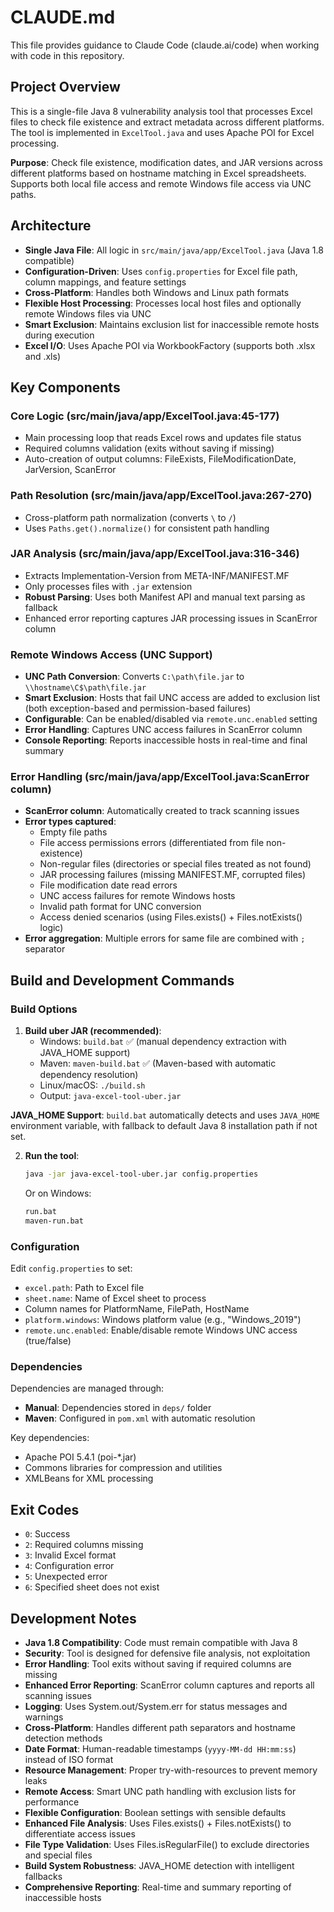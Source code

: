 # CLAUDE.md

This file provides guidance to Claude Code (claude.ai/code) when working with code in this repository.

## Project Overview

This is a single-file Java 8 vulnerability analysis tool that processes Excel files to check file existence and extract metadata across different platforms. The tool is implemented in `ExcelTool.java` and uses Apache POI for Excel processing.

**Purpose**: Check file existence, modification dates, and JAR versions across different platforms based on hostname matching in Excel spreadsheets. Supports both local file access and remote Windows file access via UNC paths.

## Architecture

- **Single Java File**: All logic in `src/main/java/app/ExcelTool.java` (Java 1.8 compatible)
- **Configuration-Driven**: Uses `config.properties` for Excel file path, column mappings, and feature settings
- **Cross-Platform**: Handles both Windows and Linux path formats
- **Flexible Host Processing**: Processes local host files and optionally remote Windows files via UNC
- **Smart Exclusion**: Maintains exclusion list for inaccessible remote hosts during execution
- **Excel I/O**: Uses Apache POI via WorkbookFactory (supports both .xlsx and .xls)

## Key Components

### Core Logic (src/main/java/app/ExcelTool.java:45-177)
- Main processing loop that reads Excel rows and updates file status
- Required columns validation (exits without saving if missing)
- Auto-creation of output columns: FileExists, FileModificationDate, JarVersion, ScanError

### Path Resolution (src/main/java/app/ExcelTool.java:267-270)
- Cross-platform path normalization (converts `\` to `/`)
- Uses `Paths.get().normalize()` for consistent path handling

### JAR Analysis (src/main/java/app/ExcelTool.java:316-346)
- Extracts Implementation-Version from META-INF/MANIFEST.MF
- Only processes files with `.jar` extension
- **Robust Parsing**: Uses both Manifest API and manual text parsing as fallback
- Enhanced error reporting captures JAR processing issues in ScanError column

### Remote Windows Access (UNC Support)
- **UNC Path Conversion**: Converts `C:\path\file.jar` to `\\hostname\C$\path\file.jar`
- **Smart Exclusion**: Hosts that fail UNC access are added to exclusion list (both exception-based and permission-based failures)
- **Configurable**: Can be enabled/disabled via `remote.unc.enabled` setting
- **Error Handling**: Captures UNC access failures in ScanError column
- **Console Reporting**: Reports inaccessible hosts in real-time and final summary

### Error Handling (src/main/java/app/ExcelTool.java:ScanError column)
- **ScanError column**: Automatically created to track scanning issues
- **Error types captured**:
  - Empty file paths
  - File access permissions errors (differentiated from file non-existence)
  - Non-regular files (directories or special files treated as not found)
  - JAR processing failures (missing MANIFEST.MF, corrupted files)
  - File modification date read errors
  - UNC access failures for remote Windows hosts
  - Invalid path format for UNC conversion
  - Access denied scenarios (using Files.exists() + Files.notExists() logic)
- **Error aggregation**: Multiple errors for same file are combined with `;` separator

## Build and Development Commands

### Build Options

1. **Build uber JAR (recommended)**:
   - Windows: `build.bat` ✅ (manual dependency extraction with JAVA_HOME support)
   - Maven: `maven-build.bat` ✅ (Maven-based with automatic dependency resolution)
   - Linux/macOS: `./build.sh`
   - Output: `java-excel-tool-uber.jar`

**JAVA_HOME Support**: `build.bat` automatically detects and uses `JAVA_HOME` environment variable, with fallback to default Java 8 installation path if not set.

2. **Run the tool**:
   ```bash
   java -jar java-excel-tool-uber.jar config.properties
   ```
   Or on Windows:
   ```cmd
   run.bat
   maven-run.bat
   ```

### Configuration

Edit `config.properties` to set:
- `excel.path`: Path to Excel file
- `sheet.name`: Name of Excel sheet to process
- Column names for PlatformName, FilePath, HostName
- `platform.windows`: Windows platform value (e.g., "Windows_2019")
- `remote.unc.enabled`: Enable/disable remote Windows UNC access (true/false)

### Dependencies

Dependencies are managed through:
- **Manual**: Dependencies stored in `deps/` folder
- **Maven**: Configured in `pom.xml` with automatic resolution

Key dependencies:
- Apache POI 5.4.1 (poi-*.jar)
- Commons libraries for compression and utilities  
- XMLBeans for XML processing

## Exit Codes

- `0`: Success
- `2`: Required columns missing
- `3`: Invalid Excel format
- `4`: Configuration error  
- `5`: Unexpected error
- `6`: Specified sheet does not exist

## Development Notes

- **Java 1.8 Compatibility**: Code must remain compatible with Java 8
- **Security**: Tool is designed for defensive file analysis, not exploitation
- **Error Handling**: Tool exits without saving if required columns are missing
- **Enhanced Error Reporting**: ScanError column captures and reports all scanning issues
- **Logging**: Uses System.out/System.err for status messages and warnings
- **Cross-Platform**: Handles different path separators and hostname detection methods
- **Date Format**: Human-readable timestamps (`yyyy-MM-dd HH:mm:ss`) instead of ISO format
- **Resource Management**: Proper try-with-resources to prevent memory leaks
- **Remote Access**: Smart UNC path handling with exclusion lists for performance
- **Flexible Configuration**: Boolean settings with sensible defaults
- **Enhanced File Analysis**: Uses Files.exists() + Files.notExists() to differentiate access issues
- **File Type Validation**: Uses Files.isRegularFile() to exclude directories and special files
- **Build System Robustness**: JAVA_HOME detection with intelligent fallbacks
- **Comprehensive Reporting**: Real-time and summary reporting of inaccessible hosts